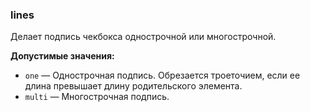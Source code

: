 ### lines

Делает подпись чекбокса однострочной или многострочной.

**Допустимые значения:**

* `one` — Однострочная подпись. Обрезается троеточием, если ее длина превышает длину родительского элемента.
* `multi` —  Многострочная подпись.
